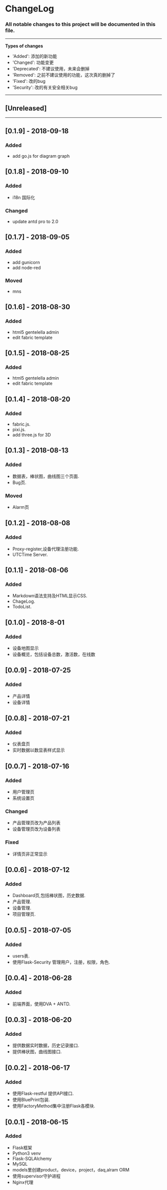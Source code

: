 # ChangeLog

### All notable changes to this project will be documented in this file.

---
**Types of changes**
- 'Added': 添加的新功能
- 'Changed': 功能变更
- 'Deprecated': 不建议使用，未来会删掉
- 'Removed': 之前不建议使用的功能，这次真的删掉了
- 'Fixed': 改的bug
- 'Security': 改的有关安全相关bug
---


## [Unreleased]
---

## [0.1.9] - 2018-09-18
### Added
- add go.js for diagram graph


## [0.1.8] - 2018-09-10
### Added
- i18n 国际化

### Changed
- update antd pro to 2.0


## [0.1.7] - 2018-09-05
### Added
- add gunicorn
- add node-red

### Moved
- mns


## [0.1.6] - 2018-08-30
### Added
- html5 gentelella admin
- edit fabric template


## [0.1.5] - 2018-08-25
### Added
- html5 gentelella admin
- edit fabric template


## [0.1.4] - 2018-08-20
### Added
- fabric.js.
- pixi.js.
- add three.js for 3D


## [0.1.3] - 2018-08-13
### Added
- 数据表，棒状图，曲线图三个页面.
- Bug页.

### Moved
- Alarm页


## [0.1.2] - 2018-08-08
### Added
- Proxy-register,设备代理注册功能.
- UTCTime Server.


## [0.1.1] - 2018-08-06
### Added
- Markdown语法支持及HTML显示CSS.
- ChageLog.
- TodoList.


## [0.1.0] - 2018-8-01
### Added
- 设备地图显示
- 设备概览，包括设备总数，激活数，在线数


## [0.0.9] - 2018-07-25
### Added
- 产品详情
- 设备详情


## [0.0.8] - 2018-07-21
### Added
- 仪表盘页
- 实时数据以数显表样式显示


## [0.0.7] - 2018-07-16
### Added
- 用户管理页
- 系统设置页

### Changed
- 产品管理页改为产品列表
- 设备管理页改为设备列表

### Fixed
- 详情页非正常显示


## [0.0.6] - 2018-07-12
### Added
- Dashboard页,包括棒状图，历史数据.
- 产品管理.
- 设备管理.
- 项目管理页.


## [0.0.5] - 2018-07-05
### Added
- users表.
- 使用Flask-Security 管理用户，注册，权限，角色.


## [0.0.4] - 2018-06-28
### Added
- 前端界面，使用DVA + ANTD.


## [0.0.3] - 2018-06-20
### Added
- 提供数据实时数据，历史记录接口.
- 提供棒状图，曲线图接口.


## [0.0.2] - 2018-06-17
### Added
- 使用Flask-restful 提供API接口.
- 使用BluePrint包装.
- 使用FactoryMethod集中注册Flask各模块.


## [0.0.1] - 2018-06-15
### Added
- Flask框架
- Python3 venv
- Flask-SQLAlchemy
- MySQL
- models里创建product，device，project，daq,alram ORM
- 使用supervisor守护进程
- Nginx代理
